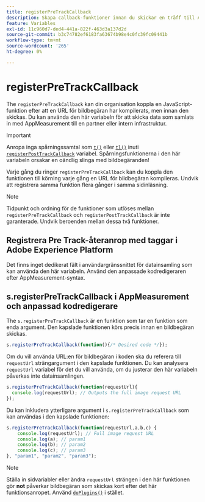```yaml
---
title: registerPreTrackCallback
description: Skapa callback-funktioner innan du skickar en träff till Adobe.
feature: Variables
exl-id: 11c960d7-ded4-441a-822f-463d3a137d2d
source-git-commit: b3c74782ef6183fa63674b98e4c0fc39fc09441b
workflow-type: tm+mt
source-wordcount: '265'
ht-degree: 0%

---
```


# registerPreTrackCallback

The `registerPreTrackCallback` kan din organisation koppla en JavaScript-funktion efter att en URL för bildbegäran har kompilerats, men innan den skickas. Du kan använda den här variabeln för att skicka data som samlats in med AppMeasurement till en partner eller intern infrastruktur.

>[!IMPORTANT]
>
>Anropa inga spårningssamtal som [`t()`](t-method.md) eller [`tl()`](tl-method.md) inuti [`registerPostTrackCallback`](registerposttrackcallback.md) variabel. Spårningsfunktionerna i den här variabeln orsakar en oändlig slinga med bildbegäranden!

Varje gång du ringer `registerPreTrackCallback` kan du koppla den funktionen till körning varje gång en URL för bildbegäran kompileras. Undvik att registrera samma funktion flera gånger i samma sidinläsning.

>[!NOTE]
>
>Tidpunkt och ordning för de funktioner som utlöses mellan `registerPreTrackCallback` och `registerPostTrackCallback` är inte garanterade. Undvik beroenden mellan dessa två funktioner.

## Registrera Pre Track-återanrop med taggar i Adobe Experience Platform

Det finns inget dedikerat fält i användargränssnittet för datainsamling som kan använda den här variabeln. Använd den anpassade kodredigeraren efter AppMeasurement-syntax.

## s.registerPreTrackCallback i AppMeasurement och anpassad kodredigerare

The `s.registerPreTrackCallback` är en funktion som tar en funktion som enda argument. Den kapslade funktionen körs precis innan en bildbegäran skickas.

```js
s.registerPreTrackCallback(function(){/* Desired code */});
```

Om du vill använda URL:en för bildbegäran i koden ska du referera till `requestUrl` strängargument i den kapslade funktionen. Du kan analysera `requestUrl` variabel för det du vill använda, om du justerar den här variabeln påverkas inte datainsamlingen.

```js
s.registerPreTrackCallback(function(requestUrl){
  console.log(requestUrl); // Outputs the full image request URL
});
```

Du kan inkludera ytterligare argument i `s.registerPreTrackCallback` som kan användas i den kapslade funktionen:

```js
s.registerPreTrackCallback(function(requestUrl,a,b,c) {
    console.log(requestUrl); // Full image request URL
    console.log(a); // param1
    console.log(b); // param2
    console.log(c); // param3
}, "param1", "param2", "param3");
```

>[!NOTE]
>
>Ställa in sidvariabler eller ändra `requestUrl` strängen i den här funktionen gör **not** påverkar bildbegäran som skickas kort efter det här funktionsanropet. Använd [`doPlugins()`](doplugins.md) i stället.
